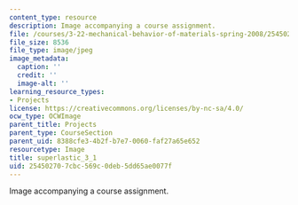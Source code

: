 ```yaml
---
content_type: resource
description: Image accompanying a course assignment.
file: /courses/3-22-mechanical-behavior-of-materials-spring-2008/254502707cbc569c0deb5dd65ae0077f_superlastic_3_1.jpg
file_size: 8536
file_type: image/jpeg
image_metadata:
  caption: ''
  credit: ''
  image-alt: ''
learning_resource_types:
- Projects
license: https://creativecommons.org/licenses/by-nc-sa/4.0/
ocw_type: OCWImage
parent_title: Projects
parent_type: CourseSection
parent_uid: 8388cfe3-4b2f-b7e7-0060-faf27a65e652
resourcetype: Image
title: superlastic_3_1
uid: 25450270-7cbc-569c-0deb-5dd65ae0077f
---
```

Image accompanying a course assignment.